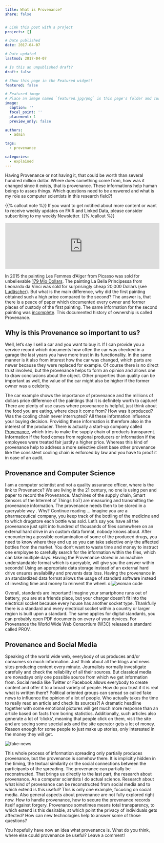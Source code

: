 ```yaml
---
title: What is Provenance?
share: false


# Link this post with a project
projects: []

# Date published
date: 2017-04-07

# Date updated
lastmod: 2017-04-07

# Is this an unpublished draft?
draft: false

# Show this page in the Featured widget?
featured: false

# Featured image
# Place an image named `featured.jpg/png` in this page's folder and customize its options here.
image:
  caption: ''
  focal_point: ''
  placement: 1
  preview_only: false

authors:
  - admin

tags:
  - provenance

categories:
  - explained
---
```


Having Provenance or not having it, that could be worth than several hundred million dollar. Where does something come from, how was it changed since it exists, that is provenance. These informations help human beings to asses things. Which questions need to be answered and what is my role as computer scientists in this research field?!
<!--more-->

{{% callout note %}}
If you want to get notified about more content or want to receive weekly updates on FAIR and Linked Data,
please consider subscribing to my weekly Newsletter.
{{% /callout %}}
<iframe src="https://fairdata.substack.com/embed" width="100%" style="border:1px solid #EEE; background:white;" frameborder="0" scrolling="no"></iframe>

In 2015 the painting Les Femmes d’Alger from Picasso was sold for
unbelievable [179 Mio Dollars](http://www.independent.co.uk/arts-entertainment/art/news/pablo-picasso-les-femmes-dalger-version-o-sells-for-179m-and-sets-new-world-record-10243056.html).
The painting La Bella Principessa from Leonardo da Vinci was sold for surprisingly cheap 20,000 Dollars (see [Ludäscher](https://link.springer.com/chapter/10.1007%2F978-3-319-40226-0_7)).
But what is the main difference, why did the first painting obtained such a high price compared to the second?
The answer is, that there is a peace of paper which documented every owner and former places of custody of the first painting.
The same information for the second painting was [incomplete](https://en.wikipedia.org/wiki/La_Bella_Principessa#Provenance). This documented history of ownership is called Provenance.

## Why is this Provenance so important to us?

Well, let’s say I sell a car and you want to buy it. If I can provide you a service record which documents how often the car was checked in a garage the last years you have more trust in its functionality. In the same manner is it also from interest how the car was changed, which parts are newer because they were replaced for example.
Of course there is no direct trust involved, but the provenance helps to form an opinion and allows one to draw conclusions about the object. Other properties than quality can be important as well, the value of the car might also be higher if the former owner was a celebrity.

The car example shows the importance of provenance and the millions of dollars price difference of the paintings that it is definitely worth to capture! 
There are plenty of use cases where provenance is helpful, just think about the food you are eating, where does it come from? How was it produced? Was the cooling chain never interrupted? 
All these information influence your buying decision. Providing these information is therefore also in the interest of the producer. 
There is actually a start-up company called [Provenance](https://www.provenance.org), which tries to make the supply chain of products transparent.
Information if the food comes from regional producers or information if the employees were treated fair justify a higher price. 
Whereas this kind of provenance help to address a more selective client base other provenance like the consistent cooling chain is enforced by law and you have to proof it in case of an audit.

## Provenance and Computer Science

I am a computer scientist and not a quality assurance officer, where is the link to Provenance?
We are living in the 21 century, no one is using pen and paper to record the Provenance. Machines of the supply chain, Smart Sensors of the Internet of Things (IoT) are measuring and transmitting the provenance information. The provenance needs then to be stored in a queryable way . Why? Continue reading …
Imagine you are a pharmaceutical company, you keep track of the bottling of the medicine and to which drugstore each bottle was sold. Let’s say you have all the provenance just split into hundred of thousands of files somewhere on an external hard drive in an custom data format, nobody knows about.
After encountering a possible contamination of some of the produced drugs, you need to know where they end up so you can take selective only the affected bottles from the market. You don’t want to waste time and money to instruct one employee to carefully search for the information within the files, which can take multiple days. Having the Provenance stored in an machine understandable format which is queryable, will give you the answer within seconds!
Using an appropriate data storage instead of an external hard drive ensures availability and prevents data loss. Having the provenance in an standardized data format allows the usage of standard software instead of investing time and money to reinvent the wheel.
o
![woman code](what-is-provenance/2017-04-07-what-is-provenance_woman-code_no-attribution.jpg)

Overall, standards are important! Imagine your smartphone runs out of battery, you are at a friends place, but your charger doesn’t fit into the electrical socket because every house has another socket type. 
Thankfully there is a standard and every electrical socket within a country or larger region is built upon a standard. The same applies for digital standards, you can probably open PDF documents on every of your devices. 
For Provenance the World Wide Web Consortium (W3C) released a standard called PROV.

## Provenance and Social Media

Speaking of the world wide web, everybody of us produces and/or consumes so much information. Just think about all the blogs and news sites producing content every minute. 
Journalists normally investigate carefully and check the reliability of all their sources. But classical media are nowadays only one possible source from which we get information from. 
Social media like Twitter or Facebook allows everybody to create content and offer it to a broad variety of people. How do you trust if it is real what is written there? 
Political oriented groups can spread so called fake news to influence the opinion of a lot of people. Who actually takes the time to really read an article and check its sources?! 
A dramatic headline together with some emotional pictures will get much more response than an article based on facts from boring statistics. 
Additionally, such articles also generate a lot of ‘clicks’, meaning that people click on them, visit the site and are seeing some special ads  and the site operator gets a lot of money. 
Reason enough for some people to just make up stories, only interested in the money they will get.

![fake-news](what-is-provenance/2017-04-07-what-is-provenance_fake-news_no-attribution.png)

This whole process of information spreading only partially produces provenance, but the provenance is somehow there. It is implicitly hidden in the timing, the textual similarity or the social connections between the participants of the spreading. 
The provenance can partially be reconstructed. That brings us directly to the last part, the research about provenance. As a computer scientists I do actual science. 
Research about what kind of provenance can be reconstructed from social media and to which extend is this useful? This is only one example, focusing on social media. 
Also general aspects about provenance are not fully explored right now. How to handle provenance, how to secure the provenance records itself against forgery. 
Provenance sometimes means total transparency, to which extend is this desirable, at which point the privacy of individuals gets affected? 
How can new technologies help to answer some of those questions?

You hopefully have now an idea what provenance is. What do you think, where else could provenance be useful? Leave a comment!

